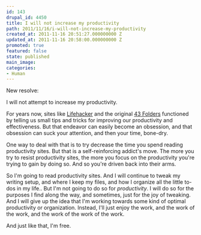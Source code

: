 ```yaml
---
id: 143
drupal_id: 4450
title: I will not increase my productivity
path: 2011/11/16/i-will-not-increase-my-productivity
created_at: 2011-11-16 20:51:27.000000000 Z
updated_at: 2011-11-16 20:58:00.000000000 Z
promoted: true
featured: false
state: published
main_image: 
categories:
- Human
---
```

New resolve:

I will not attempt to increase my productivity.

For years now, sites like [Lifehacker](http://lifehacker.com) and the original [43 Folders](http://43folders.com/) functioned by telling us small tips and tricks for improving our productivity and effectiveness. But that endeavor can easily become an obsession, and that obsession can suck your attention, and then your time, bone-dry.

One way to deal with that is to try decrease the time you spend reading productivity sites. But that is a self-reinforcing addict's move. The more you try to resist productivity sites, the more you focus on the productivity you're trying to gain by doing so. And so you're driven back into their arms.

So I'm going to read productivity sites. And I will continue to tweak my writing setup, and where I keep my files, and how I organize all the little to-dos in my life.. But I'm not going to do so for *productivity*. I will do so for the purposes I find along the way, and sometimes, just for the joy of tweaking. And I will give up the idea that I'm working towards some kind of optimal productivity or organization. Instead, I'll just enjoy the work, and the work of the work, and the work of the work of the work.

And just like that, I'm free.
